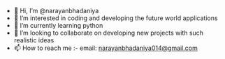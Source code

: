 - 👋 Hi, I’m @narayanbhadaniya
- 👀 I’m interested in coding and developing the future world applications
- 🌱 I’m currently learning python
- 💞️ I’m looking to collaborate on developing new projects with such realistic ideas
- 📫 How to reach me :- email: narayanbhadaniya014@gmail.com

<!---
narayanbhadaniya/narayanbhadaniya is a ✨ special ✨ repository because its `README.md` (this file) appears on your GitHub profile.
You can click the Preview link to take a look at your changes.
--->
